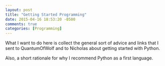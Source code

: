 ```yaml
---
layout: post
title: "Getting Started Programming"
date: 2015-04-16 18:53:20 -0500
comments: true
categories: [Programming]
---
```


<!--more-->

What I want to do here is collect the general sort of advice and links
that I sent to QuantumOfWolf and to Nicholas about getting started
with Python.

Also, a short rationale for why I recommend Python as a first language.
